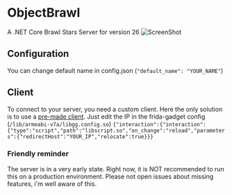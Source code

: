 # ObjectBrawl
A .NET Core Brawl Stars Server for version 26
![ScreenShot](https://cdn.discordapp.com/attachments/728556050285985823/728649698470264902/Screenshot_20200703-193242_BS_v26.jpg) 

## Configuration
You can change default name in config.json
(```"default_name": "YOUR_NAME"```)

## Client
To connect to your server, you need a custom client. Here the only solution is to use a [pre-made client](https://drive.google.com/file/d/13CevFvqsLW2xzjEEOWGSh__1xRSXJmFh/view?usp=sharing).
Just edit the IP in the frida-gadget config (```/lib/armeabi-v7a/libgg.config.so```)
```{"interaction":{"interaction":{"type":"script","path":"libscript.so","on_change":"reload","parameters":{"redirectHost":"YOUR_IP","relocate":true}}}```

### Friendly reminder
The server is in a very early state. Right now, it is NOT recommended to run this on a production environment. Please not open issues about missing features, i'm well aware of this. 
